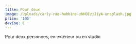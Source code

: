 ```yaml
---
title: Pour deux
image: /uploads/carly-rae-hobbins-zNHOIzjJiyA-unsplash.jpg
price: '195'
devise: €
---
```


Pour deux personnes, en extérieur ou en studio
